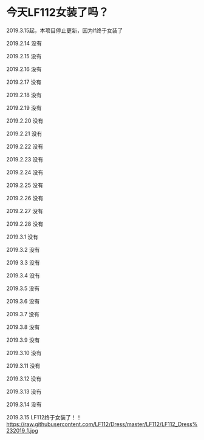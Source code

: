 # 今天LF112女装了吗？

   

2019.3.15起，本项目停止更新，因为lf终于女装了

   

2019.2.14 没有     

2019.2.15 没有  

2019.2.16 没有  

2019.2.17 没有  

2019.2.18 没有  

2019.2.19 没有  

2019.2.20 没有  

2019.2.21 没有  

2019.2.22 没有  

2019.2.23 没有  

2019.2.24 没有  

2019.2.25 没有  

2019.2.26 没有  

2019.2.27 没有  

2019.2.28 没有  

2019.3.1 没有  

2019.3.2 没有   

2019 3.3 没有   

2019.3.4 没有   

2019.3.5 没有  

2019.3.6 没有  

2019.3.7 没有  

2019.3.8 没有  

2019.3.9 没有  

2019.3.10 没有  

2019.3.11 没有    

2019.3.12 没有   

2019.3.13 没有   

2019.3.14 没有  

2019.3.15 LF112终于女装了！！https://raw.githubusercontent.com/LF112/Dress/master/LF112/LF112_Dress%232019_1.jpg

